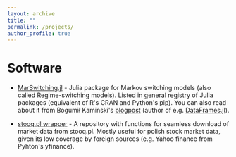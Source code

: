 ```yaml
---
layout: archive
title: ""
permalink: /projects/
author_profile: true
---
```


Software
======

* [MarSwitching.jl](https://github.com/m-dadej/MarSwitching.jl) - Julia package for Markov switching models (also called Regime-switching models). Listed in general registry of Julia packages (equivalent of R's CRAN and Python's pip). You can also read about it from Bogumił Kamiński's [blogpost](https://bkamins.github.io/julialang/2023/12/22/mars.html) (author of e.g. [DataFrames.jl](https://github.com/JuliaData/DataFrames.jl)).

* [stooq.pl wrapper](https://github.com/m-dadej/Downloading-and-aggregating-stocks) - A repository with functions for seamless download of market data from stooq.pl. Mostly useful for polish stock market data, given its low coverage by foreign sources (e.g. Yahoo finance from Pyhton's yfinance).